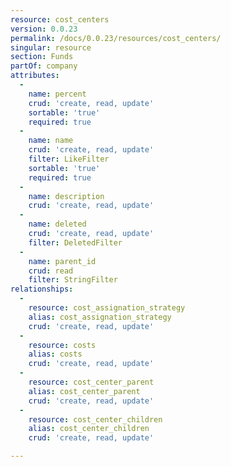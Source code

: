 ```yaml
---
resource: cost_centers
version: 0.0.23
permalink: /docs/0.0.23/resources/cost_centers/
singular: resource
section: Funds
partOf: company
attributes:
  -
    name: percent
    crud: 'create, read, update'
    sortable: 'true'
    required: true
  -
    name: name
    crud: 'create, read, update'
    filter: LikeFilter
    sortable: 'true'
    required: true
  -
    name: description
    crud: 'create, read, update'
  -
    name: deleted
    crud: 'create, read, update'
    filter: DeletedFilter
  -
    name: parent_id
    crud: read
    filter: StringFilter
relationships:
  -
    resource: cost_assignation_strategy
    alias: cost_assignation_strategy
    crud: 'create, read, update'
  -
    resource: costs
    alias: costs
    crud: 'create, read, update'
  -
    resource: cost_center_parent
    alias: cost_center_parent
    crud: 'create, read, update'
  -
    resource: cost_center_children
    alias: cost_center_children
    crud: 'create, read, update'

---
```

